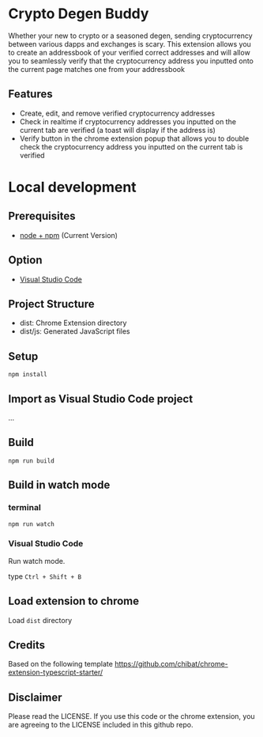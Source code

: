 # Crypto Degen Buddy

Whether your new to crypto or a seasoned degen, sending cryptocurrency between various dapps and exchanges is scary. This extension allows you to create an addressbook of your verified correct addresses and will allow you to seamlessly verify that the cryptocurrency address you inputted onto the current page matches one from your addressbook

## Features

- Create, edit, and remove verified cryptocurrency addresses
- Check in realtime if cryptocurrency addresses you inputted on the current tab are verified (a toast will display if the address is)
- Verify button in the chrome extension popup that allows you to double check the cryptocurrency address you inputted on the current tab is verified

# Local development

## Prerequisites

- [node + npm](https://nodejs.org/) (Current Version)

## Option

- [Visual Studio Code](https://code.visualstudio.com/)

## Project Structure

- dist: Chrome Extension directory
- dist/js: Generated JavaScript files

## Setup

```
npm install
```

## Import as Visual Studio Code project

...

## Build

```
npm run build
```

## Build in watch mode

### terminal

```
npm run watch
```

### Visual Studio Code

Run watch mode.

type `Ctrl + Shift + B`

## Load extension to chrome

Load `dist` directory

## Credits

Based on the following template https://github.com/chibat/chrome-extension-typescript-starter/

## Disclaimer

Please read the LICENSE. If you use this code or the chrome extension, you are agreeing to the LICENSE included in this github repo.

